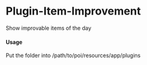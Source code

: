 # Plugin-Item-Improvement
Show improvable items of the day
#### Usage
Put the folder into /path/to/poi/resources/app/plugins
